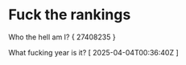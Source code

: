 # Fuck the rankings

Who the hell am I?
{ 27408235 }

What fucking year is it?
[ 2025-04-04T00:36:40Z ]
